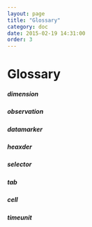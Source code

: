 ```yaml
---
layout: page
title: "Glossary"
category: doc
date: 2015-02-19 14:31:00
order: 3
---
```


# Glossary

##### dimension

##### observation

##### datamarker

##### heaxder

##### selector

##### tab

##### cell

##### timeunit

